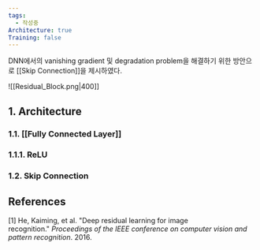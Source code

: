 ```yaml
---
tags:
  - 작성중
Architecture: true
Training: false
---
```

DNN에서의 vanishing gradient 및 degradation problem을 해결하기 위한 방안으로 [[Skip Connection]]을 제시하였다.

![[Residual_Block.png|400]]
## 1. Architecture
### 1.1. [[Fully Connected Layer]]
### 1.1.1. ReLU
### 1.2. Skip Connection

## References
[1] He, Kaiming, et al. "Deep residual learning for image recognition." _Proceedings of the IEEE conference on computer vision and pattern recognition_. 2016.